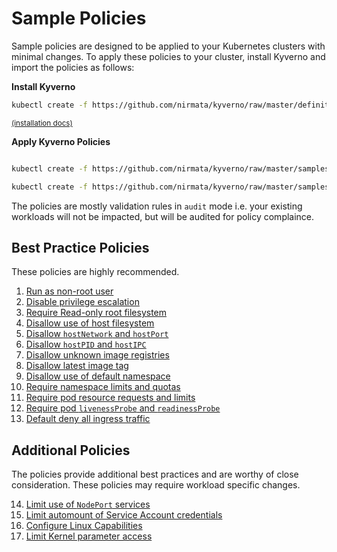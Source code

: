 # Sample Policies

Sample policies are designed to be applied to your Kubernetes clusters with minimal changes. To apply these policies to your cluster, install Kyverno and import the policies as follows:

**Install Kyverno**

````sh
kubectl create -f https://github.com/nirmata/kyverno/raw/master/definitions/install.yaml
````
<small>[(installation docs)](../documentation/installation.md)</small>

**Apply Kyverno Policies**

````bash

kubectl create -f https://github.com/nirmata/kyverno/raw/master/samples/best_practices/

kubectl create -f https://github.com/nirmata/kyverno/raw/master/samples/more/

````

The policies are mostly validation rules in `audit` mode i.e. your existing workloads will not be impacted, but will be audited for policy complaince.

## Best Practice Policies

These policies are highly recommended.

1. [Run as non-root user](RunAsNonRootUser.md)
2. [Disable privilege escalation](DisablePrivilegedContainers.md)
3. [Require Read-only root filesystem](RequireReadOnlyFS.md)
4. [Disallow use of host filesystem](DisallowHostFS.md)
5. [Disallow `hostNetwork` and `hostPort`](DisallowHostNetworkPort.md)
6. [Disallow `hostPID` and `hostIPC`](DisallowHostPIDIPC.md)
7. [Disallow unknown image registries](DisallowUnknownRegistries.md)
8. [Disallow latest image tag](DisallowLatestTag.md)
9. [Disallow use of default namespace](DisallowDefaultNamespace.md)
10. [Require namespace limits and quotas](RequireNSLimitsQuotas.md)
11. [Require pod resource requests and limits](RequirePodRequestsLimits.md)
12. [Require pod `livenessProbe` and `readinessProbe`]()
13. [Default deny all ingress traffic](DefaultDenyAllIngress.md)


## Additional Policies

The policies provide additional best practices and are worthy of close consideration. These policies may require workload specific changes. 

14. [Limit use of `NodePort` services]()
15. [Limit automount of Service Account credentials](DisallowAutomountSACredentials.md)
16. [Configure Linux Capabilities](AssignLinuxCapabilities.md)
17. [Limit Kernel parameter access](ConfigureKernelParmeters.md)



